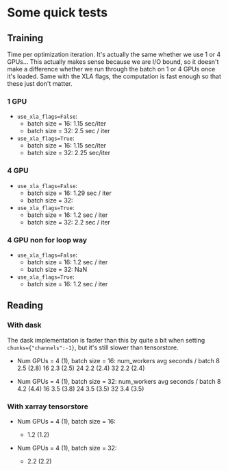 # Some quick tests


## Training

Time per optimization iteration.
It's actually the same whether we use 1 or 4 GPUs...
This actually makes sense because we are I/O bound, so it doesn't make a
difference whether we run through the batch on 1 or 4 GPUs once it's loaded.
Same with the XLA flags, the computation is fast enough so that these just don't
matter.

### 1 GPU

* `use_xla_flags=False`:
    * batch size = 16: 1.15 sec/iter
    * batch size = 32: 2.5 sec / iter
* `use_xla_flags=True`:
    * batch size = 16: 1.15 sec/iter
    * batch size = 32: 2.25 sec/iter

### 4 GPU

* `use_xla_flags=False`:
    * batch size = 16: 1.29 sec / iter
    * batch size = 32:
* `use_xla_flags=True`:
    * batch size = 16: 1.2 sec / iter
    * batch size = 32: 2.2 sec / iter

### 4 GPU non for loop way

* `use_xla_flags=False`:
    * batch size = 16: 1.2 sec / iter
    * batch size = 32: NaN
* `use_xla_flags=True`:
    * batch size = 16: 1.2 sec / iter

## Reading


### With dask

The dask implementation is faster than this by quite a bit when setting
`chunks={"channels":-1}`, but it's still slower than tensorstore.

* Num GPUs = 4 (1), batch size = 16:
        num_workers      avg seconds / batch
        8               2.5 (2.8)
        16              2.3 (2.5)
        24              2.2 (2.4)
        32              2.2 (2.4)

* Num GPUs = 4 (1), batch size = 32:
        num_workers      avg seconds / batch
        8               4.2 (4.4)
        16              3.5 (3.8)
        24              3.5 (3.5)
        32              3.4 (3.5)


### With xarray tensorstore

* Num GPUs = 4 (1), batch size = 16:
    * 1.2 (1.2)

* Num GPUs = 4 (1), batch size = 32:
    * 2.2 (2.2)
